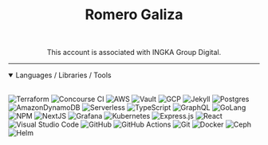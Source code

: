<!-- Header  -->
<h1 align="center">Romero Galiza</h1>

<br />

<div align="center"></div>
<p align="center">This account is associated with INGKA Group Digital.</p>
<hr /> 


<details open><summary><span>Languages / Libraries / Tools</span></summary>
<br />
<div>

![Terraform](https://img.shields.io/badge/terraform-%237B42BC.svg?style=for-the-badge&logo=terraform&logoColor=white)
![Concourse CI](https://img.shields.io/badge/concourse-%233398DC.svg?style=for-the-badge&logo=concourse&logoColor=white)
![AWS](https://img.shields.io/badge/AWS-%23FF9900.svg?style=for-the-badge&logo=amazon-aws&logoColor=white)
![Vault](https://img.shields.io/badge/Vault-%23000000.svg?style=for-the-badge&logo=vault&logoColor=white)
![GCP](https://img.shields.io/badge/Google_Cloud-%234285F4.svg?style=for-the-badge&logo=google%20cloud&logoColor=white)
![Jekyll](https://img.shields.io/badge/Jekyll-%23CC0000.svg?style=for-the-badge&logo=Jekyll&logoColor=gray)
![Postgres](https://img.shields.io/badge/postgres-%23316192.svg?style=for-the-badge&logo=postgresql&logoColor=white)
![AmazonDynamoDB](https://img.shields.io/badge/Amazon%20DynamoDB-4053D6?style=for-the-badge&logo=Amazon%20DynamoDB&logoColor=white)
![Serverless](https://img.shields.io/badge/Serverless-%23000000.svg?style=for-the-badge&logo=Serverless&logoColor=%23FD5750)
![TypeScript](https://img.shields.io/badge/typescript-%23007ACC.svg?style=for-the-badge&logo=typescript&logoColor=white)
![GraphQL](https://img.shields.io/badge/-GraphQL-E10098?style=for-the-badge&logo=graphql&logoColor=white)
![GoLang](https://img.shields.io/badge/go-%2300ADD8?style=for-the-badge&logo=go&logoColor=white)
![NPM](https://img.shields.io/badge/NPM-%23000000.svg?style=for-the-badge&logo=npm&logoColor=white)
![NextJS](https://img.shields.io/badge/Next-black?style=for-the-badge&logo=next.js&logoColor=white)
![Grafana](https://img.shields.io/badge/grafana-%23111111.svg?style=for-the-badge&logo=grafana&logoColor=%23F46800)
![Kubernetes](https://img.shields.io/badge/kubernetes-%23326CE5.svg?style=for-the-badge&logo=kubernetes&logoColor=%2361DAFB)
![Express.js](https://img.shields.io/badge/express.js-%23404d59.svg?style=for-the-badge&logo=express&logoColor=%2361DAFB)
![React](https://img.shields.io/badge/react-%2320232a.svg?style=for-the-badge&logo=react&logoColor=%2361DAFB)
![Visual Studio Code](https://img.shields.io/badge/Visual%20Studio%20Code-0078d7.svg?style=for-the-badge&logo=visual-studio-code&logoColor=white)
![GitHub](https://img.shields.io/badge/github-%23121011.svg?style=for-the-badge&logo=github&logoColor=white)
![GitHub Actions](https://img.shields.io/badge/githubactions-%232671E5.svg?style=for-the-badge&logo=githubactions&logoColor=white)
![Git](https://img.shields.io/badge/git-%23F05033.svg?style=for-the-badge&logo=git&logoColor=white)
![Docker](https://img.shields.io/badge/docker-%230db7ed.svg?style=for-the-badge&logo=docker&logoColor=white)
![Ceph](https://img.shields.io/badge/Ceph-%23000000.svg?style=for-the-badge&logo=Ceph&logoColor=%23EF5C55)
![Helm](https://img.shields.io/badge/Helm-%230F1689.svg?style=for-the-badge&logo=Helm&logoColor=white)
</div>
</details>

